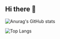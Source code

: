 ## Hi there 👋

![Anurag's GitHub stats](https://github-readme-stats.vercel.app/api?username=Glaube-TY)

![Top Langs](https://github-readme-stats.vercel.app/api/top-langs/?username=Glaube-TY)



<!--
**Glaube-TY/Glaube-TY** is a ✨ _special_ ✨ repository because its `README.md` (this file) appears on your GitHub profile.

Here are some ideas to get you started:

- 🔭 I’m currently working on ...
- 🌱 I’m currently learning ...
- 👯 I’m looking to collaborate on ...
- 🤔 I’m looking for help with ...
- 💬 Ask me about ...
- 📫 How to reach me: ...
- 😄 Pronouns: ...
- ⚡ Fun fact: ...
-->
